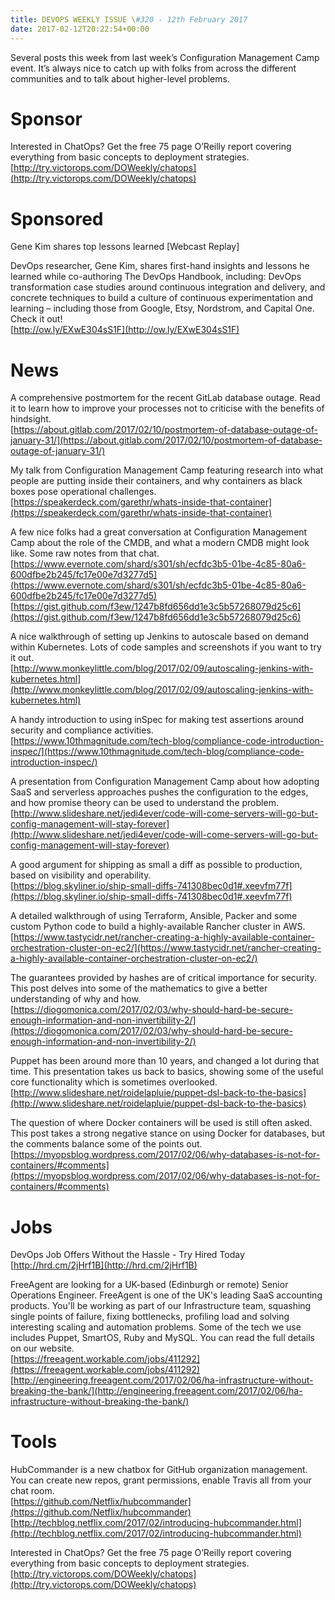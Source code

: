 ```yaml
---
title: DEVOPS WEEKLY ISSUE \#320 - 12th February 2017 
date: 2017-02-12T20:22:54+00:00
---
```


Several posts this week from last week’s Configuration Management Camp event. It’s always nice to catch up with folks from across the different communities and to talk about higher-level problems.


Sponsor
======

Interested in ChatOps? Get the free 75 page O’Reilly report covering everything from basic concepts to deployment strategies.
<br>[http://try.victorops.com/DOWeekly/chatops](http://try.victorops.com/DOWeekly/chatops)


Sponsored
========

Gene Kim shares top lessons learned [Webcast Replay]

DevOps researcher, Gene Kim, shares first-hand insights and lessons he learned while co-authoring The DevOps Handbook, including: DevOps transformation case studies around continuous integration and delivery, and concrete techniques to build a culture of continuous experimentation and learning – including those from Google, Etsy, Nordstrom, and Capital One. Check it out!
<br>[http://ow.ly/EXwE304sS1F](http://ow.ly/EXwE304sS1F)


News
====

A comprehensive postmortem for the recent GitLab database outage. Read it to learn how to improve your processes not to criticise with the benefits of hindsight.
<br>[https://about.gitlab.com/2017/02/10/postmortem-of-database-outage-of-january-31/](https://about.gitlab.com/2017/02/10/postmortem-of-database-outage-of-january-31/)


My talk from Configuration Management Camp featuring research into what people are putting inside their containers, and why containers as black boxes pose operational challenges.
<br>[https://speakerdeck.com/garethr/whats-inside-that-container](https://speakerdeck.com/garethr/whats-inside-that-container)


A few nice folks had a great conversation at Configuration Management Camp about the role of the CMDB, and what a modern CMDB might look like. Some raw notes from that chat.
<br>[https://www.evernote.com/shard/s301/sh/ecfdc3b5-01be-4c85-80a6-600dfbe2b245/fc17e00e7d3277d5](https://www.evernote.com/shard/s301/sh/ecfdc3b5-01be-4c85-80a6-600dfbe2b245/fc17e00e7d3277d5)
<br>[https://gist.github.com/f3ew/1247b8fd656dd1e3c5b57268079d25c6](https://gist.github.com/f3ew/1247b8fd656dd1e3c5b57268079d25c6)


A nice walkthrough of setting up Jenkins to autoscale based on demand within Kubernetes. Lots of code samples and screenshots if you want to try it out.
<br>[http://www.monkeylittle.com/blog/2017/02/09/autoscaling-jenkins-with-kubernetes.html](http://www.monkeylittle.com/blog/2017/02/09/autoscaling-jenkins-with-kubernetes.html)


A handy introduction to using inSpec for making test assertions around security and compliance activities.
<br>[https://www.10thmagnitude.com/tech-blog/compliance-code-introduction-inspec/](https://www.10thmagnitude.com/tech-blog/compliance-code-introduction-inspec/)


A presentation from Configuration Management Camp about how adopting SaaS and serverless approaches pushes the configuration to the edges, and how promise theory can be used to understand the problem.
<br>[http://www.slideshare.net/jedi4ever/code-will-come-servers-will-go-but-config-management-will-stay-forever](http://www.slideshare.net/jedi4ever/code-will-come-servers-will-go-but-config-management-will-stay-forever)


A good argument for shipping as small a diff as possible to production, based on visibility and operability.
<br>[https://blog.skyliner.io/ship-small-diffs-741308bec0d1#.xeevfm77f](https://blog.skyliner.io/ship-small-diffs-741308bec0d1#.xeevfm77f)


A detailed walkthrough of using Terraform, Ansible, Packer and some custom Python code to build a highly-available Rancher cluster in AWS.
<br>[https://www.tastycidr.net/rancher-creating-a-highly-available-container-orchestration-cluster-on-ec2/](https://www.tastycidr.net/rancher-creating-a-highly-available-container-orchestration-cluster-on-ec2/)


The guarantees provided by hashes are of critical importance for security. This post delves into some of the mathematics to give a better understanding of why and how.
<br>[https://diogomonica.com/2017/02/03/why-should-hard-be-secure-enough-information-and-non-invertibility-2/](https://diogomonica.com/2017/02/03/why-should-hard-be-secure-enough-information-and-non-invertibility-2/)


Puppet has been around more than 10 years, and changed a lot during that time. This presentation takes us back to basics, showing some of the useful core functionality which is sometimes overlooked.
<br>[http://www.slideshare.net/roidelapluie/puppet-dsl-back-to-the-basics](http://www.slideshare.net/roidelapluie/puppet-dsl-back-to-the-basics)


The question of where Docker containers will be used is still often asked. This post takes a strong negative stance on using Docker for databases, but the comments balance some of the points out.
<br>[https://myopsblog.wordpress.com/2017/02/06/why-databases-is-not-for-containers/#comments](https://myopsblog.wordpress.com/2017/02/06/why-databases-is-not-for-containers/#comments)


Jobs
====

DevOps Job Offers Without the Hassle - Try Hired Today
<br>[http://hrd.cm/2jHrf1B](http://hrd.cm/2jHrf1B)


FreeAgent are looking for a UK-based (Edinburgh or remote) Senior Operations Engineer. FreeAgent is one of the UK's leading SaaS accounting products. You'll be working as part of our Infrastructure team, squashing single points of failure, fixing bottlenecks, profiling load and solving interesting scaling and automation problems. Some of the tech we use includes Puppet, SmartOS, Ruby and MySQL. You can read the full details on our website.
<br>[https://freeagent.workable.com/jobs/411292](https://freeagent.workable.com/jobs/411292)
<br>[http://engineering.freeagent.com/2017/02/06/ha-infrastructure-without-breaking-the-bank/](http://engineering.freeagent.com/2017/02/06/ha-infrastructure-without-breaking-the-bank/)


Tools
=====

HubCommander is a new chatbox for GitHub organization management. You can create new repos, grant permissions, enable Travis all from your chat room.
<br>[https://github.com/Netflix/hubcommander](https://github.com/Netflix/hubcommander)
<br>[http://techblog.netflix.com/2017/02/introducing-hubcommander.html](http://techblog.netflix.com/2017/02/introducing-hubcommander.html)


Interested in ChatOps? Get the free 75 page O’Reilly report covering everything from basic concepts to deployment strategies.
<br>[http://try.victorops.com/DOWeekly/chatops](http://try.victorops.com/DOWeekly/chatops)



